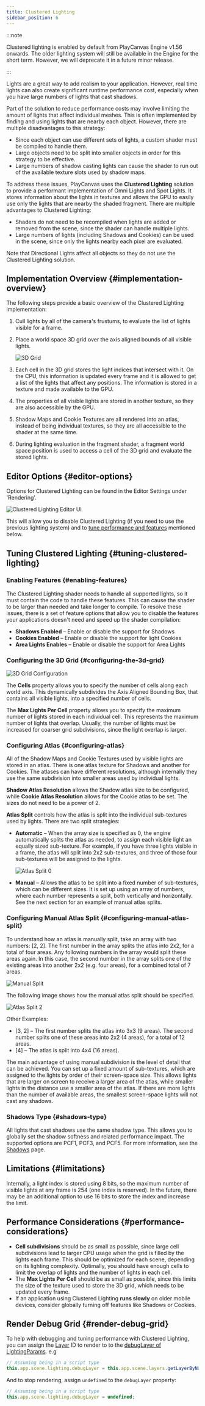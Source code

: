```yaml
---
title: Clustered Lighting
sidebar_position: 6
---
```


:::note

Clustered lighting is enabled by default from PlayCanvas Engine v1.56 onwards. The older lighting system will still be available in the Engine for the short term. However, we will deprecate it in a future minor release.

:::

Lights are a great way to add realism to your application. However, real time lights can also create significant runtime performance cost, especially when you have large numbers of lights that cast shadows.

Part of the solution to reduce performance costs may involve limiting the amount of lights that affect individual meshes. This is often implemented by finding and using lights that are nearby each object. However, there are multiple disadvantages to this strategy:

- Since each object can use different sets of lights, a custom shader must be compiled to handle them.
- Large objects need to be split into smaller objects in order for this strategy to be effective.
- Large numbers of shadow casting lights can cause the shader to run out of the available texture slots used by shadow maps.

To address these issues, PlayCanvas uses the **Clustered Lighting** solution to provide a performant implementation of Omni Lights and Spot Lights. It stores information about the lights in textures and allows the GPU to easily use only the lights that are nearby the shaded fragment. There are multiple advantages to Clustered Lighting:

- Shaders do not need to be recompiled when lights are added or removed from the scene, since the shader can handle multiple lights.
- Large numbers of lights (including Shadows and Cookies) can be used in the scene, since only the lights nearby each pixel are evaluated.

Note that Directional Lights affect all objects so they do not use the Clustered Lighting solution.

## Implementation Overview {#implementation-overview}

The following steps provide a basic overview of the Clustered Lighting implementation:

1. Cull lights by all of the camera's frustums, to evaluate the list of lights visible for a frame.
2. Place a world space 3D grid over the axis aligned bounds of all visible lights.

    ![3D Grid](/img/user-manual/graphics/lighting/lights/3d_grid.png)

3. Each cell in the 3D grid stores the light indices that intersect with it. On the CPU, this information is updated every frame and it is allowed to get a list of the lights that affect any positions. The information is stored in a texture and made available to the GPU.
4. The properties of all visible lights are stored in another texture, so they are also accessible by the GPU.
5. Shadow Maps and Cookie Textures are all rendered into an atlas, instead of being individual textures, so they are all accessible to the shader at the same time.
6. During lighting evaluation in the fragment shader, a fragment world space position is used to access a cell of the 3D grid and evaluate the stored lights.

## Editor Options {#editor-options}

Options for Clustered Lighting can be found in the Editor Settings under 'Rendering'.

![Clustered Lighting Editor UI](/img/user-manual/graphics/lighting/lights/clustered_lighting_ui.png)

This will allow you to disable Clustered Lighting (if you need to use the previous lighting system) and to [tune performance and features](#tuning-clustered-lighting) mentioned below.

## Tuning Clustered Lighting {#tuning-clustered-lighting}

### Enabling Features {#enabling-features}

The Clustered Lighting shader needs to handle all supported lights, so it must contain the code to handle these features. This can cause the shader to be larger than needed and take longer to compile. To resolve these issues, there is a set of feature options that allow you to disable the features your applications doesn't need and speed up the shader compilation:

- **Shadows Enabled** – Enable or disable the support for Shadows
- **Cookies Enabled** – Enable or disable the support for light Cookies
- **Area Lights Enables** – Enable or disable the support for Area Lights

### Configuring the 3D Grid {#configuring-the-3d-grid}

![3D Grid Configuration](/img/user-manual/graphics/lighting/lights/3d_grid_config.png)

The **Cells** property allows you to specify the number of cells along each world axis. This dynamically subdivides the Axis Aligned Bounding Box, that contains all visible lights, into a specified number of cells.

The **Max Lights Per Cell** property allows you to specify the maximum number of lights stored in each individual cell. This represents the maximum number of lights that overlap. Usually, the number of lights must be increased for coarser grid subdivisions, since the light overlap is larger.

### Configuring Atlas {#configuring-atlas}

All of the Shadow Maps and Cookie Textures used by visible lights are stored in an atlas. There is one atlas texture for Shadows and another for Cookies. The atlases can have different resolutions, although internally they use the same subdivision into smaller areas used by individual lights.

**Shadow Atlas Resolution** allows the Shadow atlas size to be configured, while **Cookie Atlas Resolution** allows for the Cookie atlas to be set. The sizes do not need to be a power of 2.

**Atlas Split** controls how the atlas is split into the individual sub-textures used by lights. There are two split strategies:

- **Automatic** – When the array size is specified as 0, the engine automatically splits the atlas as needed, to assign each visible light an equally sized sub-texture. For example, if you have three lights visible in a frame, the atlas will split into 2x2 sub-textures, and three of those four sub-textures will be assigned to the lights.

    ![Atlas Split 0](/img/user-manual/graphics/lighting/lights/atlas_split_0.png)

- **Manual** – Allows the atlas to be split into a fixed number of sub-textures, which can be different sizes. It is set up using an array of numbers, where each number represents a split, both vertically and horizontally. See the next section for an example of manual atlas splits.

### Configuring Manual Atlas Split {#configuring-manual-atlas-split}

To understand how an atlas is manually split, take an array with two numbers: [2, 2]. The first number in the array splits the atlas into 2x2, for a total of four areas. Any following numbers in the array would split these areas again. In this case, the second number in the array splits one of the existing areas into another 2x2 (e.g. four areas), for a combined total of 7 areas.

![Manual Split](/img/user-manual/graphics/lighting/lights/manual_split.png)

The following image shows how the manual atlas split should be specified.

![Atlas Split 2](/img/user-manual/graphics/lighting/lights/atlas_split_2.png)

Other Examples:

- [3, 2] – The first number splits the atlas into 3x3 (9 areas). The second number splits one of these areas into 2x2 (4 areas), for a total of 12 areas.
- [4] – The atlas is split into 4x4 (16 areas).

The main advantage of using manual subdivision is the level of detail that can be achieved. You can set up a fixed amount of sub-textures, which are assigned to the lights by order of their screen-space size. This allows lights that are larger on screen to receive a larger area of the atlas, while smaller lights in the distance use a smaller area of the atlas. If there are more lights than the number of available areas, the smallest screen-space lights will not cast any shadows.

### Shadows Type {#shadows-type}

All lights that cast shadows use the same shadow type. This allows you to globally set the shadow softness and related performance impact. The supported options are PCF1, PCF3, and PCF5. For more information, see the [Shadows][shadows] page.

## Limitations {#limitations}

Internally, a light index is stored using 8 bits, so the maximum number of visible lights at any frame is 254 (one index is reserved). In the future, there may be an additional option to use 16 bits to store the index and increase the limit.

## Performance Considerations {#performance-considerations}

- **Cell subdivisions** should be as small as possible, since large cell subdivisions lead to larger CPU usage when the grid is filled by the lights each frame. This should be optimized for each scene, depending on its lighting complexity. Optimally, you should have enough cells to limit the overlap of lights and the number of lights in each cell.
- The **Max Lights Per Cell** should be as small as possible, since this limits the size of the texture used to store the 3D grid, which needs to be updated every frame.
- If an application using Clustered Lighting **runs slowly** on older mobile devices, consider globally turning off features like Shadows or Cookies.

## Render Debug Grid {#render-debug-grid}

To help with debugging and tuning performance with Clustered Lighting, you can assign the [Layer][pc-layer-api] ID to render to to the [debugLayer of LightingParams][pc-lighting-debug-layer-api]. e.g

```javascript
// Assuming being in a script type
this.app.scene.lighting.debugLayer = this.app.scene.layers.getLayerByName("World").id;
```

And to stop rendering, assign `undefined` to the `debugLayer` property:

```javascript
// Assuming being in a script type
this.app.scene.lighting.debugLayer = undefined;
```

[shadows]: /user-manual/graphics/lighting/shadows/#soft-shadows-vs-hard-shadows
[pc-layer-api]: https://api.playcanvas.com/engine/classes/Layer.html
[pc-lighting-debug-layer-api]: https://api.playcanvas.com/engine/classes/LightingParams.html#debuglayer
